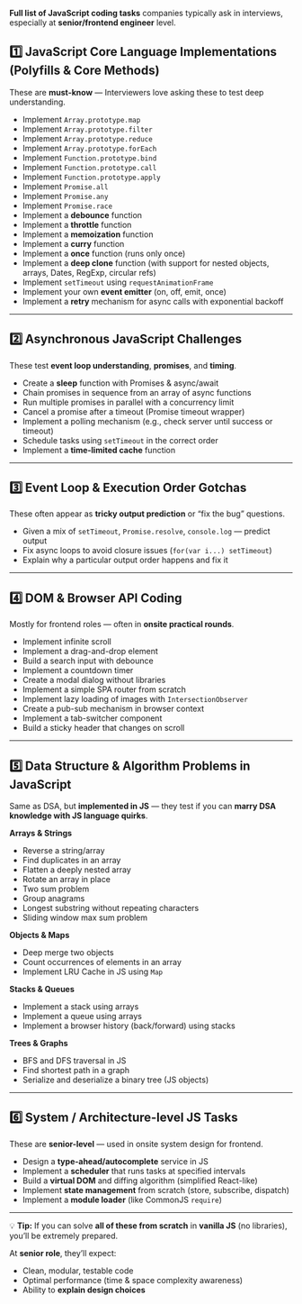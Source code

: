 **Full list of JavaScript coding tasks** companies typically ask in interviews, especially at **senior/frontend engineer** level.


## **1️⃣ JavaScript Core Language Implementations (Polyfills & Core Methods)**

These are **must-know** — Interviewers love asking these to test deep understanding.

* Implement `Array.prototype.map`
* Implement `Array.prototype.filter`
* Implement `Array.prototype.reduce`
* Implement `Array.prototype.forEach`
* Implement `Function.prototype.bind`
* Implement `Function.prototype.call`
* Implement `Function.prototype.apply`
* Implement `Promise.all`
* Implement `Promise.any`
* Implement `Promise.race`
* Implement a **debounce** function
* Implement a **throttle** function
* Implement a **memoization** function
* Implement a **curry** function
* Implement a **once** function (runs only once)
* Implement a **deep clone** function (with support for nested objects, arrays, Dates, RegExp, circular refs)
* Implement `setTimeout` using `requestAnimationFrame`
* Implement your own **event emitter** (on, off, emit, once)
* Implement a **retry** mechanism for async calls with exponential backoff

---

## **2️⃣ Asynchronous JavaScript Challenges**

These test **event loop understanding**, **promises**, and **timing**.

* Create a **sleep** function with Promises & async/await
* Chain promises in sequence from an array of async functions
* Run multiple promises in parallel with a concurrency limit
* Cancel a promise after a timeout (Promise timeout wrapper)
* Implement a polling mechanism (e.g., check server until success or timeout)
* Schedule tasks using `setTimeout` in the correct order
* Implement a **time-limited cache** function

---

## **3️⃣ Event Loop & Execution Order Gotchas**

These often appear as **tricky output prediction** or “fix the bug” questions.

* Given a mix of `setTimeout`, `Promise.resolve`, `console.log` — predict output
* Fix async loops to avoid closure issues (`for(var i...) setTimeout`)
* Explain why a particular output order happens and fix it

---

## **4️⃣ DOM & Browser API Coding**

Mostly for frontend roles — often in **onsite practical rounds**.

* Implement infinite scroll
* Implement a drag-and-drop element
* Build a search input with debounce
* Implement a countdown timer
* Create a modal dialog without libraries
* Implement a simple SPA router from scratch
* Implement lazy loading of images with `IntersectionObserver`
* Create a pub-sub mechanism in browser context
* Implement a tab-switcher component
* Build a sticky header that changes on scroll

---

## **5️⃣ Data Structure & Algorithm Problems in JavaScript**

Same as DSA, but **implemented in JS** — they test if you can **marry DSA knowledge with JS language quirks**.

**Arrays & Strings**

* Reverse a string/array
* Find duplicates in an array
* Flatten a deeply nested array
* Rotate an array in place
* Two sum problem
* Group anagrams
* Longest substring without repeating characters
* Sliding window max sum problem

**Objects & Maps**

* Deep merge two objects
* Count occurrences of elements in an array
* Implement LRU Cache in JS using `Map`

**Stacks & Queues**

* Implement a stack using arrays
* Implement a queue using arrays
* Implement a browser history (back/forward) using stacks

**Trees & Graphs**

* BFS and DFS traversal in JS
* Find shortest path in a graph
* Serialize and deserialize a binary tree (JS objects)

---

## **6️⃣ System / Architecture-level JS Tasks**

These are **senior-level** — used in onsite system design for frontend.

* Design a **type-ahead/autocomplete** service in JS
* Implement a **scheduler** that runs tasks at specified intervals
* Build a **virtual DOM** and diffing algorithm (simplified React-like)
* Implement **state management** from scratch (store, subscribe, dispatch)
* Implement a **module loader** (like CommonJS `require`)

---

💡 **Tip:**
If you can solve **all of these from scratch** in **vanilla JS** (no libraries), you’ll be extremely prepared.

At **senior role**, they’ll expect:

* Clean, modular, testable code
* Optimal performance (time & space complexity awareness)
* Ability to **explain design choices**


